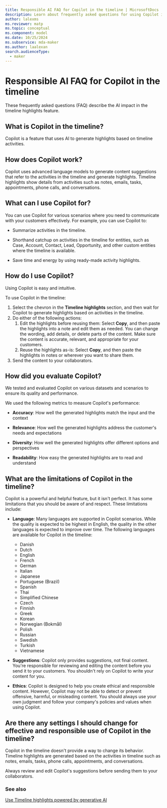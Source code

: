 ```yaml
---
title: Responsible AI FAQ for Copilot in the timeline | MicrosoftDocs
description: Learn about frequently asked questions for using Copilot in the timeline control within a model-driven app.
author: lalexms
ms.reviewer: matp
ms.topic: conceptual
ms.component: model
ms.date: 10/25/2024
ms.subservice: mda-maker
ms.author: laalexan
search.audienceType: 
  - maker
---
```


# Responsible AI FAQ for Copilot in the timeline

These frequently asked questions (FAQ) describe the AI impact in the timeline highlights feature. 

## What is Copilot in the timeline? 

Copilot is a feature that uses AI to generate highlights based on timeline activities. 

## How does Copilot work? 

Copilot uses advanced language models to generate content suggestions that refer to the activities in the timeline and generate highlights. Timeline highlights show details from activities such as notes, emails, tasks, appointments, phone calls, and conversations. 

## What can I use Copilot for? 

You can use Copilot for various scenarios where you need to communicate with your customers effectively. For example, you can use Copilot to: 

- Summarize activities in the timeline. 

- Shorthand catchup on activities in the timeline for entities, such as Case, Account, Contact, Lead, Opportunity, and other custom entities where the timeline is available. 

- Save time and energy by using ready-made activity highlights. 

## How do I use Copilot? 

Using Copilot is easy and intuitive. 

To use Copilot in the timeline: 

1. Select the chevron in the **Timeline highlights** section, and then wait for Copilot to generate highlights based on activities in the timeline.
1. Do either of the following actions:
   1. Edit the highlights before reusing them: Select **Copy**, and then paste the highlights into a note and edit them as needed. You can change the wording, add details, or delete parts of the content. Make sure the content is accurate, relevant, and appropriate for your customers.
   2. Reuse the highlights as-is: Select **Copy**, and then paste the highlights in notes or wherever you want to share them.
1. Send the content to your collaborators.

## How did you evaluate Copilot? 

We tested and evaluated Copilot on various datasets and scenarios to ensure its quality and performance. 

We used the following metrics to measure Copilot's performance: 

- **Accuracy**: How well the generated highlights match the input and the context 

- **Relevance**: How well the generated highlights address the customer's needs and expectations 

- **Diversity**: How well the generated highlights offer different options and perspectives 

- **Readability**: How easy the generated highlights are to read and understand 

## What are the limitations of Copilot in the timeline? 

Copilot is a powerful and helpful feature, but it isn't perfect. It has some limitations that you should be aware of and respect. These limitations include: 

- **Language**: Many languages are supported in Copilot scenarios. While the quality is expected to be highest in English, the quality in the other languages is expected to improve over time. The following languages are available for Copilot in the timeline:
  
   - Danish
   - Dutch
   - English
   - French
   - German
   - Italian
   - Japanese
   - Portuguese (Brazil)
   - Spanish
   - Thai
   - Simplified Chinese
   - Czech
   - Finnish
   - Greek
   - Korean
   - Norwegian (Bokmål)
   - Polish
   - Russian
   - Swedish
   - Turkish
   - Vietnamese
  
- **Suggestions**: Copilot only provides suggestions, not final content. You're responsible for reviewing and editing the content before you send it to your customers. You shouldn't rely on Copilot to write your content for you. 

- **Ethics**: Copilot is designed to help you create ethical and responsible content. However, Copilot may not be able to detect or prevent offensive, harmful, or misleading content. You should always use your own judgment and follow your company's policies and values when using Copilot. 

## Are there any settings I should change for effective and responsible use of Copilot in the timeline? 

Copilot in the timeline doesn't provide a way to change its behavior. Timeline highlights are generated based on the activities in timeline such as notes, emails, tasks, phone calls, appointments, and conversations. 

Always review and edit Copilot's suggestions before sending them to your collaborators. 

### See also 

[Use Timeline highlights powered by generative AI](../../user/add-activities.md#use-timeline-highlights-powered-by-generative-ai)
